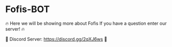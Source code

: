 # Fofis-BOT
🔥 Here we will be showing more about Fofis If you have a question enter our server! 🔥

🌈 Discord Server: https://discord.gg/2qXJ6ws 🌈
